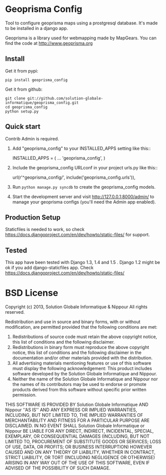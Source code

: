 Geoprisma Config
================

Tool to configure geoprisma maps using a prostgresql database. It's made to be installed in a django app.

Geoprisma is a library used for webmapping made by MapGears. You can find the code at http://www.geoprisma.org

Install
-------

Get it from pypi:

    pip install geoprisma_config

Get it from github:

    git clone git://github.com/solution-globale-informatique/geoprisma_config.git
    cd geoprisma_config
    python setup.py

Quick start
-----------

Contrib Admin is required.

1. Add "geoprisma_config" to your INSTALLED_APPS setting like this::

    INSTALLED_APPS = (
        ...
        'geoprisma_config',
    )

2. Include the geoprisma_config URLconf in your project urls.py like this::

    url(r'^geoprisma_config/', include('geoprisma_config.urls')),

3. Run `python manage.py syncdb` to create the geoprisma_config models.

4. Start the development server and visit http://127.0.0.1:8000/admin/
  to manage your geoprisma configs (you'll need the Admin app enabled).

Production Setup
----------------

Staticfiles is needed to work, so check https://docs.djangoproject.com/en/dev/howto/static-files/ for support.

Tested
------

This app have been tested with Django 1.3, 1.4 and 1.5 .
Django 1.2 might be ok if you add django-staticfiles app. Check https://docs.djangoproject.com/en/dev/howto/static-files/

BSD License
=======

Copyright (c) 2013, Solution Globale Informatique & Nippour
All rights reserved.

Redistribution and use in source and binary forms, with or without
modification, are permitted provided that the following conditions are met:
1. Redistributions of source code must retain the above copyright
   notice, this list of conditions and the following disclaimer.
2. Redistributions in binary form must reproduce the above copyright
   notice, this list of conditions and the following disclaimer in the
   documentation and/or other materials provided with the distribution.
3. All advertising materials mentioning features or use of this software
   must display the following acknowledgement:
   This product includes software developed by the Solution Globale Informatique and Nippour.
4. Neither the name of the Solution Globale Informatique and Nippour nor the
   names of its contributors may be used to endorse or promote products
   derived from this software without specific prior written permission.

THIS SOFTWARE IS PROVIDED BY Solution Globale Informatique AND Nippour ''AS IS'' AND ANY
EXPRESS OR IMPLIED WARRANTIES, INCLUDING, BUT NOT LIMITED TO, THE IMPLIED
WARRANTIES OF MERCHANTABILITY AND FITNESS FOR A PARTICULAR PURPOSE ARE
DISCLAIMED. IN NO EVENT SHALL Solution Globale Informatique or Nippour BE LIABLE FOR ANY
DIRECT, INDIRECT, INCIDENTAL, SPECIAL, EXEMPLARY, OR CONSEQUENTIAL DAMAGES
(INCLUDING, BUT NOT LIMITED TO, PROCUREMENT OF SUBSTITUTE GOODS OR SERVICES;
LOSS OF USE, DATA, OR PROFITS; OR BUSINESS INTERRUPTION) HOWEVER CAUSED AND
ON ANY THEORY OF LIABILITY, WHETHER IN CONTRACT, STRICT LIABILITY, OR TORT
(INCLUDING NEGLIGENCE OR OTHERWISE) ARISING IN ANY WAY OUT OF THE USE OF THIS
SOFTWARE, EVEN IF ADVISED OF THE POSSIBILITY OF SUCH DAMAGE.